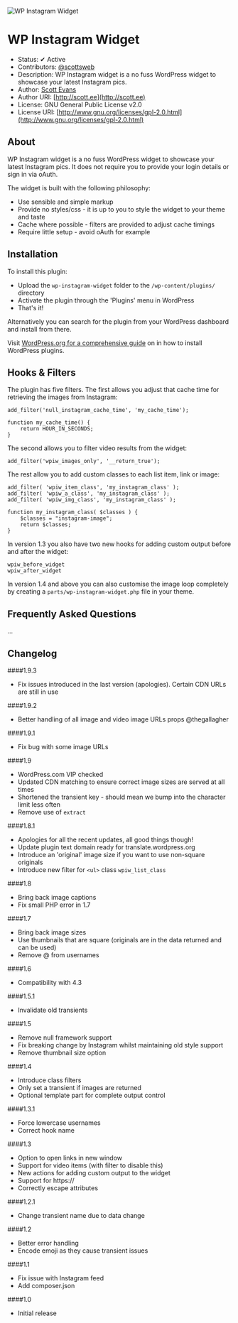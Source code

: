 ![WP Instagram Widget](http://cloud.scott.ee/images/wp-instagram-widget.png)

# WP Instagram Widget

* Status: ✔ Active
* Contributors: [@scottsweb](http://twitter.com/scottsweb)
* Description: WP Instagram widget is a no fuss WordPress widget to showcase your latest Instagram pics.
* Author: [Scott Evans](http://scott.ee)
* Author URI: [http://scott.ee](http://scott.ee)
* License: GNU General Public License v2.0
* License URI: [http://www.gnu.org/licenses/gpl-2.0.html](http://www.gnu.org/licenses/gpl-2.0.html)

## About

WP Instagram widget is a no fuss WordPress widget to showcase your latest Instagram pics. It does not require you to provide your login details or sign in via oAuth.

The widget is built with the following philosophy:

* Use sensible and simple markup
* Provide no styles/css - it is up to you to style the widget to your theme and taste
* Cache where possible - filters are provided to adjust cache timings
* Require little setup - avoid oAuth for example

## Installation

To install this plugin:

* Upload the `wp-instagram-widget` folder to the `/wp-content/plugins/` directory
* Activate the plugin through the 'Plugins' menu in WordPress
* That's it!

Alternatively you can search for the plugin from your WordPress dashboard and install from there.

Visit [WordPress.org for a comprehensive guide](http://codex.wordpress.org/Managing_Plugins#Manual_Plugin_Installation) on in how to install WordPress plugins.

## Hooks & Filters

The plugin has five filters. The first allows you adjust that cache time for retrieving the images from Instagram:

```
add_filter('null_instagram_cache_time', 'my_cache_time');

function my_cache_time() {
	return HOUR_IN_SECONDS;
}
```

The second allows you to filter video results from the widget:

```
add_filter('wpiw_images_only', '__return_true');
```

The rest allow you to add custom classes to each list item, link or image:

```
add_filter( 'wpiw_item_class', 'my_instagram_class' );
add_filter( 'wpiw_a_class', 'my_instagram_class' );
add_filter( 'wpiw_img_class', 'my_instagram_class' );

function my_instagram_class( $classes ) {
	$classes = "instagram-image";
	return $classes;
}
```

In version 1.3 you also have two new hooks for adding custom output before and after the widget:

```
wpiw_before_widget
wpiw_after_widget
```

In version 1.4 and above you can also customise the image loop completely by creating a `parts/wp-instagram-widget.php` file in your theme.

## Frequently Asked Questions

...

## Changelog

####1.9.3
* Fix issues introduced in the last version (apologies). Certain CDN URLs are still in use

####1.9.2
* Better handling of all image and video image URLs props @thegallagher

####1.9.1
* Fix bug with some image URLs

####1.9
* WordPress.com VIP checked
* Updated CDN matching to ensure correct image sizes are served at all times
* Shortened the transient key - should mean we bump into the character limit less often
* Remove use of `extract`

####1.8.1
* Apologies for all the recent updates, all good things though!
* Update plugin text domain ready for translate.wordpress.org
* Introduce an 'original' image size if you want to use non-square originals
* Introduce new filter for `<ul>` class `wpiw_list_class`

####1.8
* Bring back image captions
* Fix small PHP error in 1.7

####1.7
* Bring back image sizes
* Use thumbnails that are square (originals are in the data returned and can be used)
* Remove @ from usernames

####1.6
* Compatibility with 4.3

####1.5.1
* Invalidate old transients

####1.5
* Remove null framework support
* Fix breaking change by Instagram whilst maintaining old style support
* Remove thumbnail size option

####1.4
* Introduce class filters
* Only set a transient if images are returned
* Optional template part for complete output control

####1.3.1
* Force lowercase usernames
* Correct hook name

####1.3
* Option to open links in new window
* Support for video items (with filter to disable this)
* New actions for adding custom output to the widget
* Support for https://
* Correctly escape attributes

####1.2.1
* Change transient name due to data change

####1.2
* Better error handling
* Encode emoji as they cause transient issues

####1.1
* Fix issue with Instagram feed
* Add composer.json

####1.0
* Initial release

